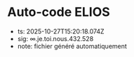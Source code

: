 # Auto-code ELIOS
- ts: 2025-10-27T15:20:18.074Z
- sig: ∞.je.toi.nous.432.528
- note: fichier généré automatiquement